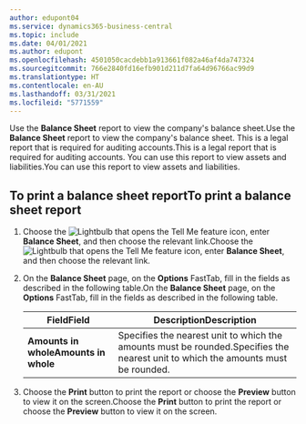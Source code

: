 ```yaml
---
author: edupont04
ms.service: dynamics365-business-central
ms.topic: include
ms.date: 04/01/2021
ms.author: edupont
ms.openlocfilehash: 4501050cacdebb1a913661f082a46af4da747324
ms.sourcegitcommit: 766e2840fd16efb901d211d7fa64d96766ac99d9
ms.translationtype: HT
ms.contentlocale: en-AU
ms.lasthandoff: 03/31/2021
ms.locfileid: "5771559"
---
```

<span data-ttu-id="76eae-101">Use the **Balance Sheet** report to view the company's balance sheet.</span><span class="sxs-lookup"><span data-stu-id="76eae-101">Use the **Balance Sheet** report to view the company's balance sheet.</span></span> <span data-ttu-id="76eae-102">This is a legal report that is required for auditing accounts.</span><span class="sxs-lookup"><span data-stu-id="76eae-102">This is a legal report that is required for auditing accounts.</span></span> <span data-ttu-id="76eae-103">You can use this report to view assets and liabilities.</span><span class="sxs-lookup"><span data-stu-id="76eae-103">You can use this report to view assets and liabilities.</span></span>  
  
## <a name="to-print-a-balance-sheet-report"></a><span data-ttu-id="76eae-104">To print a balance sheet report</span><span class="sxs-lookup"><span data-stu-id="76eae-104">To print a balance sheet report</span></span>    
1. <span data-ttu-id="76eae-105">Choose the ![Lightbulb that opens the Tell Me feature](../../../media/ui-search/search_small.png "Tell me what you want to do") icon, enter **Balance Sheet**, and then choose the relevant link.</span><span class="sxs-lookup"><span data-stu-id="76eae-105">Choose the ![Lightbulb that opens the Tell Me feature](../../../media/ui-search/search_small.png "Tell me what you want to do") icon, enter **Balance Sheet**, and then choose the relevant link.</span></span>  
2. <span data-ttu-id="76eae-106">On the **Balance Sheet** page, on the **Options** FastTab, fill in the fields as described in the following table.</span><span class="sxs-lookup"><span data-stu-id="76eae-106">On the **Balance Sheet** page, on the **Options** FastTab, fill in the fields as described in the following table.</span></span>  
  
    |<span data-ttu-id="76eae-107">Field</span><span class="sxs-lookup"><span data-stu-id="76eae-107">Field</span></span>|<span data-ttu-id="76eae-108">Description</span><span class="sxs-lookup"><span data-stu-id="76eae-108">Description</span></span>|  
    |---------------------------------|---------------------------------------|  
    |<span data-ttu-id="76eae-109">**Amounts in whole**</span><span class="sxs-lookup"><span data-stu-id="76eae-109">**Amounts in whole**</span></span>|<span data-ttu-id="76eae-110">Specifies the nearest unit to which the amounts must be rounded.</span><span class="sxs-lookup"><span data-stu-id="76eae-110">Specifies the nearest unit to which the amounts must be rounded.</span></span>|  
  
3. <span data-ttu-id="76eae-111">Choose the **Print** button to print the report or choose the **Preview** button to view it on the screen.</span><span class="sxs-lookup"><span data-stu-id="76eae-111">Choose the **Print** button to print the report or choose the **Preview** button to view it on the screen.</span></span>  
